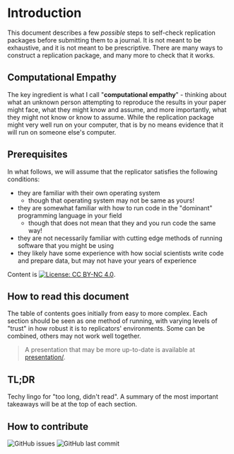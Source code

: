 
# Introduction

This document describes a few *possible* steps to self-check replication packages before submitting them to a journal. It is not meant to be exhaustive, and it is not meant to be prescriptive. There are many ways to construct a replication package, and many more to check that it works.

## Computational Empathy
The key ingredient is what I call "**computational empathy**" - thinking about what an unknown person attempting to reproduce the results in your paper might face, what they might know and assume, and more importantly, what they might not know or know to assume. While the replication package might very well run on your computer, that is by no means evidence that it will run on someone else's computer. 

## Prerequisites

In what follows, we will assume that the replicator satisfies the following conditions:

- they are familiar with their own operating system
  - though that operating system may not be same as yours!
- they are somewhat familiar with how to run code in the "dominant" programming language in your field
  - though that does not mean that they and you run code the same way!
- they are not necessarily familiar with cutting edge methods of running software that you might be using
- they likely have some experience with how social scientists write code and prepare data, but may not have your years of experience

Content is [![License: CC BY-NC 4.0](https://licensebuttons.net/l/by-nc/4.0/80x15.png)](https://creativecommons.org/licenses/by-nc/4.0/).

## How to read this document

The table of contents goes initially from easy to more complex. Each section should be seen as one  method of running, with varying levels of "trust" in how robust it is to replicators' environments. Some can be combined, others may not work well together.

> A presentation that may be more up-to-date is available at [presentation/](presentation/).

## TL;DR

Techy lingo for "too long, didn't read". A summary of the most important takeaways will be at the top of each section.

## How to contribute

![GitHub issues](https://img.shields.io/github/issues-raw/larsvilhuber/self-checking-reproducibility.svg?style=flat) ![GitHub last commit](https://img.shields.io/github/last-commit/larsvilhuber/self-checking-reproducibility.svg?style=flat) 

